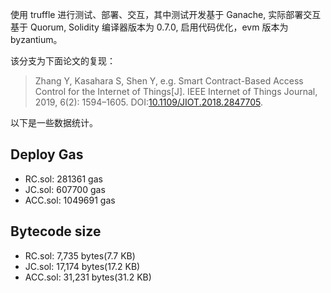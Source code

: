 使用 truffle 进行测试、部署、交互，其中测试开发基于 Ganache, 实际部署交互基于 Quorum, Solidity 编译器版本为 0.7.0, 启用代码优化，evm 版本为 byzantium。

该分支为下面论文的复现：

> Zhang Y, Kasahara S, Shen Y, e.g. Smart Contract-Based Access Control for the Internet of Things[J]. IEEE Internet of Things Journal, 2019, 6(2): 1594–1605. DOI:[10.1109/JIOT.2018.2847705](https://doi.org/10.1109/JIOT.2018.2847705).



以下是一些数据统计。

## Deploy Gas

- RC.sol: 281361 gas
- JC.sol: 607700 gas
- ACC.sol: 1049691 gas

## Bytecode size

- RC.sol: 7,735 bytes(7.7 KB)
- JC.sol: 17,174 bytes(17.2 KB) 
- ACC.sol: 31,231 bytes(31.2 KB)
